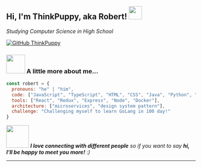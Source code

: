 <h2> Hi, I'm ThinkPuppy, aka Robert! <img src="https://github.com/thinkpuppy/thinkpuppy/blob/main/pickachu_charging.gif" width="35"></h2>
<p><em>Studying Computer Science in High School</em></p>

[![GitHub ThinkPuppy](https://img.shields.io/github/followers/thinkpuppy?label=follow&style=social)](https://github.com/ThinkPuppy)


### <img src="https://media.giphy.com/media/VgCDAzcKvsR6OM0uWg/giphy.gif" width="50"> A little more about me...  

```javascript
const robert = {
  pronouns: "he" | "him",
  code: ["JavaScript", "TypeScript", "HTML", "CSS", "Java", "Python", "Go"],
  tools: ["React", "Redux", "Express", "Node", "Docker"],
  architecture: ["microservices", "design system pattern"],
  challenge: "Challenging myself to learn GoLang in 100 day!"
}
```

<img src="https://media.giphy.com/media/LnQjpWaON8nhr21vNW/giphy.gif" width="60"> <em><b>I love connecting with different people</b> so if you want to say <b>hi, I'll be happy to meet you more!</b> :)</em>

---
